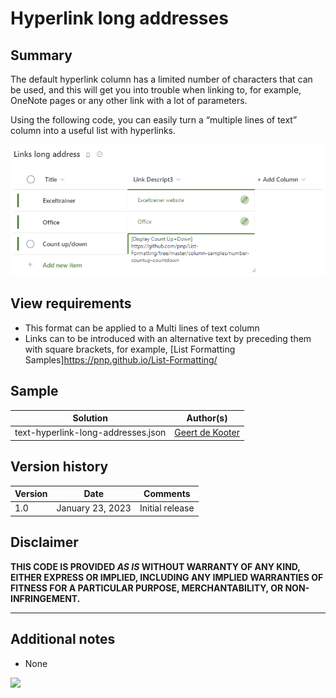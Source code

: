# Hyperlink long addresses

## Summary
The default hyperlink column has a limited number of characters that can be used, and this will get you into trouble when linking to, for example, OneNote pages or any other link with a lot of parameters.

Using the following code, you can easily turn a “multiple lines of text” column into a useful list with hyperlinks.

![screenshot of the sample](./assets/screenshot.png)

## View requirements
- This format can be applied to a Multi lines of text column
- Links can to be introduced with an alternative text by preceding them with square brackets, for example, [List Formatting Samples]https://pnp.github.io/List-Formatting/

## Sample
Solution|Author(s)
--------|---------
text-hyperlink-long-addresses.json | [Geert de Kooter](https://github.com/gdk-max)

## Version history
Version|Date|Comments
-------|----|--------
1.0|January 23, 2023|Initial release

## Disclaimer

**THIS CODE IS PROVIDED *AS IS* WITHOUT WARRANTY OF ANY KIND, EITHER EXPRESS OR IMPLIED, INCLUDING ANY IMPLIED WARRANTIES OF FITNESS FOR A PARTICULAR PURPOSE, MERCHANTABILITY, OR NON-INFRINGEMENT.**

---

## Additional notes
- None

<img src="https://pnptelemetry.azurewebsites.net/list-formatting/column-samples/text-hyperlink-long-addresses" />